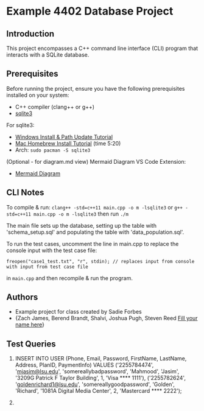 <!-- @format -->

# Example 4402 Database Project

## Introduction

This project encompasses a C++ command line interface (CLI) program that interacts with a SQLite database.

## Prerequisites

Before running the project, ensure you have the following prerequisites installed on your system:

- C++ compiler (clang++ or g++)
- [sqlite3](https://www.sqlite.org/download.html)

For sqlite3:

- [Windows Install & Path Update Tutorial](https://www.youtube.com/watch?v=XA3w8tQnYCA)
- [Mac Homebrew Install Tutorial](https://www.youtube.com/watch?v=2CAspm7YwTU) (time 5:20)
- Arch: `sudo pacman -S sqlite3`

(Optional - for diagram.md view) Mermaid Diagram VS Code Extension:

- [Mermaid Diagram](https://marketplace.visualstudio.com/items?itemName=bierner.markdown-mermaid)

## CLI Notes

To compile & run:
`clang++ -std=c++11 main.cpp -o m -lsqlite3` or
`g++ -std=c++11 main.cpp -o m -lsqlite3`
then run `./m`

The main file sets up the database, setting up the table with 'schema_setup.sql' and populating the table with 'data_population.sql'.

To run the test cases, uncomment the line in main.cpp to replace the console input with the test case file:

```
freopen("case1_test.txt", "r", stdin); // replaces input from console with input from test case file
```

in `main.cpp` and then recompile & run the program.

## Authors

- Example project for class created by Sadie Forbes
- {Zach James, Berend Brandt, Shalvi, Joshua Pugh, Steven Reed [Fill your name here]()}

## Test Queries

1. INSERT INTO USER (Phone, Email, Password, FirstName, LastName, Address, PlanID, PaymentInfo) VALUES ('2255784474', 'mjasim@lsu.edu', 'somereallybadpassword', 'Mahmood', 'Jasim', '3209G Patrick F Taylor Building', 1, 'Visa **** 1111'), ('2255782624', 'goldenrichard1@lsu.edu', 'somereallygoodpassword', 'Golden', 'Richard', '1081A Digital Media Center', 2, 'Mastercard **** 2222');

2.
